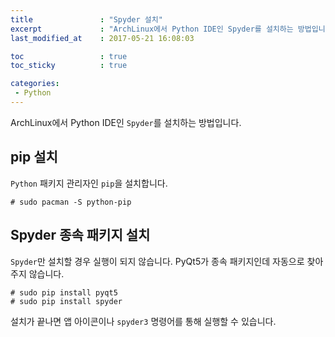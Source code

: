 ```yaml
---
title               : "Spyder 설치"
excerpt             : "ArchLinux에서 Python IDE인 Spyder를 설치하는 방법입니다."
last_modified_at    : 2017-05-21 16:08:03

toc 				: true
toc_sticky			: true

categories:
 - Python
---
```


ArchLinux에서 Python IDE인 `Spyder`를 설치하는 방법입니다.

## pip 설치

`Python` 패키지 관리자인 `pip`을 설치합니다.

```
# sudo pacman -S python-pip
```

## Spyder 종속 패키지 설치

`Spyder`만 설치할 경우 실행이 되지 않습니다. PyQt5가 종속 패키지인데 자동으로 찾아주지 않습니다.

```
# sudo pip install pyqt5
# sudo pip install spyder
```

설치가 끝나면 앱 아이콘이나 `spyder3` 명령어를 통해 실행할 수 있습니다.